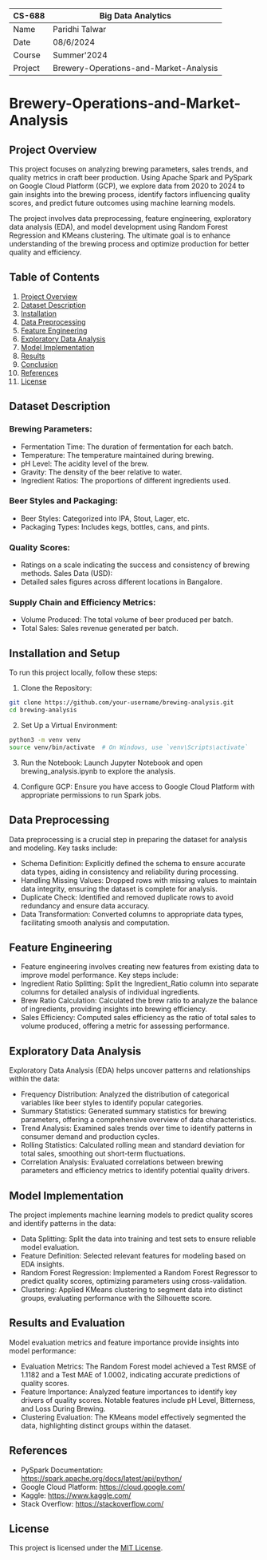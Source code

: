 
| CS-688   | Big Data Analytics                        |
|----------|-------------------------------------------|
| Name     | Paridhi Talwar                            |
| Date     | 08/6/2024                                |
| Course   | Summer'2024                               |
| Project  | Brewery-Operations-and-Market-Analysis    |

# Brewery-Operations-and-Market-Analysis
## Project Overview
This project focuses on analyzing brewing parameters, sales trends, and quality metrics in craft beer production. Using Apache Spark and PySpark on Google Cloud Platform (GCP), we explore data from 2020 to 2024 to gain insights into the brewing process, identify factors influencing quality scores, and predict future outcomes using machine learning models.

The project involves data preprocessing, feature engineering, exploratory data analysis (EDA), and model development using Random Forest Regression and KMeans clustering. The ultimate goal is to enhance understanding of the brewing process and optimize production for better quality and efficiency.

## Table of Contents

1. [Project Overview](#project-overview)
2. [Dataset Description](#dataset-description)
3. [Installation](#installation)
4. [Data Preprocessing](#data-preprocessing)
5. [Feature Engineering](#feature-engineering)
6. [Exploratory Data Analysis](#exploratory-data-analysis)
7. [Model Implementation](#model-implementation)
8. [Results](#results)
9. [Conclusion](#conclusion)
10. [References](#references)
11. [License](#license)

## Dataset Description
### Brewing Parameters:
- Fermentation Time: The duration of fermentation for each batch.
- Temperature: The temperature maintained during brewing.
- pH Level: The acidity level of the brew.
- Gravity: The density of the beer relative to water.
- Ingredient Ratios: The proportions of different ingredients used.
### Beer Styles and Packaging:
- Beer Styles: Categorized into IPA, Stout, Lager, etc.
- Packaging Types: Includes kegs, bottles, cans, and pints.
### Quality Scores:
- Ratings on a scale indicating the success and consistency of brewing methods.
Sales Data (USD):
- Detailed sales figures across different locations in Bangalore.
### Supply Chain and Efficiency Metrics:
- Volume Produced: The total volume of beer produced per batch.
- Total Sales: Sales revenue generated per batch.

## Installation and Setup
To run this project locally, follow these steps:
1. Clone the Repository:
 ```bash
git clone https://github.com/your-username/brewing-analysis.git
cd brewing-analysis
  ```
2. Set Up a Virtual Environment:
 ```bash
python3 -m venv venv
source venv/bin/activate  # On Windows, use `venv\Scripts\activate`
  ```
3. Run the Notebook:
Launch Jupyter Notebook and open brewing_analysis.ipynb to explore the analysis.

4. Configure GCP:
Ensure you have access to Google Cloud Platform with appropriate permissions to run Spark jobs.

## Data Preprocessing
Data preprocessing is a crucial step in preparing the dataset for analysis and modeling. Key tasks include:
- Schema Definition: Explicitly defined the schema to ensure accurate data types, aiding in consistency and reliability during processing.
- Handling Missing Values: Dropped rows with missing values to maintain data integrity, ensuring the dataset is complete for analysis.
- Duplicate Check: Identified and removed duplicate rows to avoid redundancy and ensure data accuracy.
- Data Transformation: Converted columns to appropriate data types, facilitating smooth analysis and computation.

## Feature Engineering
- Feature engineering involves creating new features from existing data to improve model performance. Key steps include:
- Ingredient Ratio Splitting: Split the Ingredient_Ratio column into separate columns for detailed analysis of individual ingredients.
- Brew Ratio Calculation: Calculated the brew ratio to analyze the balance of ingredients, providing insights into brewing efficiency.
- Sales Efficiency: Computed sales efficiency as the ratio of total sales to volume produced, offering a metric for assessing performance.

## Exploratory Data Analysis
Exploratory Data Analysis (EDA) helps uncover patterns and relationships within the data:
- Frequency Distribution: Analyzed the distribution of categorical variables like beer styles to identify popular categories.
- Summary Statistics: Generated summary statistics for brewing parameters, offering a comprehensive overview of data characteristics.
- Trend Analysis: Examined sales trends over time to identify patterns in consumer demand and production cycles.
- Rolling Statistics: Calculated rolling mean and standard deviation for total sales, smoothing out short-term fluctuations.
- Correlation Analysis: Evaluated correlations between brewing parameters and efficiency metrics to identify potential quality drivers.

## Model Implementation
The project implements machine learning models to predict quality scores and identify patterns in the data:
- Data Splitting: Split the data into training and test sets to ensure reliable model evaluation.
- Feature Definition: Selected relevant features for modeling based on EDA insights.
- Random Forest Regression: Implemented a Random Forest Regressor to predict quality scores, optimizing parameters using cross-validation.
- Clustering: Applied KMeans clustering to segment data into distinct groups, evaluating performance with the Silhouette score.

## Results and Evaluation
Model evaluation metrics and feature importance provide insights into model performance:
- Evaluation Metrics: The Random Forest model achieved a Test RMSE of 1.1182 and a Test MAE of 1.0002, indicating accurate predictions of quality scores.
- Feature Importance: Analyzed feature importances to identify key drivers of quality scores. Notable features include pH Level, Bitterness, and Loss During Brewing.
- Clustering Evaluation: The KMeans model effectively segmented the data, highlighting distinct groups within the dataset.

## References
- PySpark Documentation: https://spark.apache.org/docs/latest/api/python/
- Google Cloud Platform: https://cloud.google.com/
- Kaggle: https://www.kaggle.com/
- Stack Overflow: https://stackoverflow.com/

## License
This project is licensed under the [MIT License](LICENSE).
